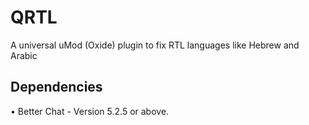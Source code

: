 # QRTL
A universal uMod (Oxide) plugin to fix RTL languages like Hebrew and Arabic


## Dependencies
• Better Chat - Version 5.2.5 or above.
